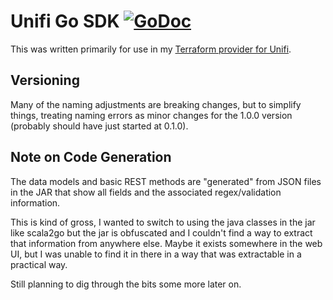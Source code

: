 # Unifi Go SDK [![GoDoc](https://godoc.org/github.com/jalfresi/go-unifi?status.svg)](https://godoc.org/github.com/jalfresi/go-unifi)

This was written primarily for use in my [Terraform provider for Unifi](https://github.com/paultyng/terraform-provider-unifi).

## Versioning

Many of the naming adjustments are breaking changes, but to simplify things, treating naming errors as minor changes for the 1.0.0 version (probably should have just started at 0.1.0).

## Note on Code Generation

The data models and basic REST methods are "generated" from JSON files in the JAR that show all fields and the associated regex/validation information.

This is kind of gross, I wanted to switch to using the java classes in the jar like scala2go but the jar is obfuscated and I couldn't find a way to extract that information from anywhere else. Maybe it exists somewhere in the web UI, but I was unable to find it in there in a way that was extractable in a practical way.

Still planning to dig through the bits some more later on.
